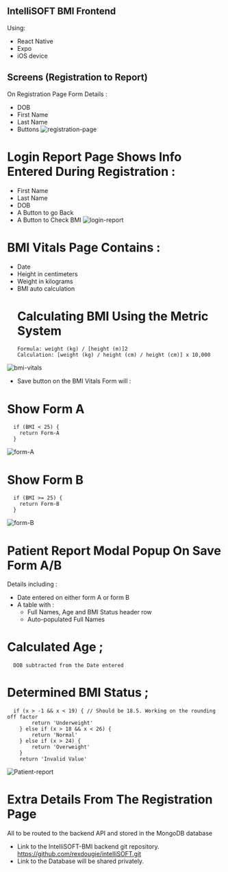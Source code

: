 ## IntelliSOFT BMI Frontend
Using:
  - React Native
  - Expo
  - iOS device

## Screens (Registration to Report)
On Registration Page Form Details :
  - DOB
  - First Name
  - Last Name
  - Buttons
![registration-page](https://user-images.githubusercontent.com/17353534/134855537-c76ab5b2-e8d9-4d63-a410-f3fb25c69e6b.jpg)

# Login Report Page Shows Info Entered During Registration :
  - First Name
  - Last Name
  - DOB
  - A Button to go Back
  - A Button to Check BMI
![login-report](https://user-images.githubusercontent.com/17353534/134855548-3701eb18-2def-4d3e-84ee-0f3f86fcadb4.jpg)

# BMI Vitals Page Contains :
  - Date
  - Height in centimeters
  - Weight in kilograms
  - BMI auto calculation
    # Calculating BMI Using the Metric System
        Formula: weight (kg) / [height (m)]2
        Calculation: [weight (kg) / height (cm) / height (cm)] x 10,000

![bmi-vitals](https://user-images.githubusercontent.com/17353534/134855579-32569d3a-caed-48b3-8c7c-047f9f5077df.jpg)
  
  - Save button on the BMI Vitals Form will :
   # Show Form A
      if (BMI < 25) {
        return Form-A
      }

![form-A](https://user-images.githubusercontent.com/17353534/134855761-4cf8457b-57be-4c4a-83b7-0eb20173e1f8.jpg)
   
   # Show Form B
      if (BMI >= 25) {
        return Form-B
      }
      
![form-B](https://user-images.githubusercontent.com/17353534/134855744-b2c89243-8d84-4c51-9cb1-98d261a24ae6.jpg)

# Patient Report Modal Popup On Save Form A/B
Details including :
  - Date entered on either form A or form B
  - A table with :
    - Full Names, Age and BMI Status header row
    - Auto-populated Full Names
   # Calculated Age ;
      DOB subtracted from the Date entered
      
   # Determined BMI Status ;
      if (x > -1 && x < 19) { // Should be 18.5. Working on the rounding off factor
            return 'Underweight'
        } else if (x > 18 && x < 26) {
            return 'Normal'
        } else if (x > 24) {
            return 'Overweight'
        }
        return 'Invalid Value'
![Patient-report](https://user-images.githubusercontent.com/17353534/134855791-9d804135-e2ee-4fdc-8eb7-bcf7e5213a98.jpg)

# Extra Details From The Registration Page
All to be routed to the backend API and stored in the MongoDB database
  - Link to the IntelliSOFT-BMI backend git repository.
    https://github.com/rexdougie/intelliSOFT.git
  - Link to the Database will be shared privately.
